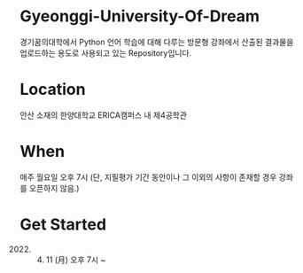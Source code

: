 # Gyeonggi-University-Of-Dream
경기꿈의대학에서 Python 언어 학습에 대해 다루는 방문형 강좌에서 산출된 결과물을 업로드하는 용도로 사용되고 있는 Repository입니다.

# Location
안산 소재의 한양대학교 ERICA캠퍼스 내 제4공학관

# When
매주 월요일 오후 7시 (단, 지필평가 기간 동안이나 그 이외의 사항이 존재할 경우 강좌를 오픈하지 않음.)

# Get Started
2022. 4. 11 (月) 오후 7시 ~
